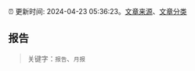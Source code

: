 :alarm_clock: 更新时间: 2024-04-23 05:36:23。[文章来源](/README.md)、[文章分类](/TAGS.md)

## 报告


> 关键字：`报告`、`月报`



